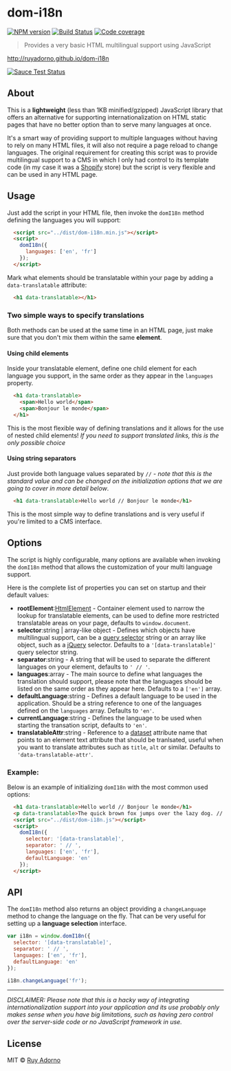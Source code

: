 # dom-i18n

[![NPM version][npm-image]][npm-url] [![Build Status][travis-image]][travis-url] [![Code coverage][coveralls-image]][coveralls-url]

> Provides a very basic HTML multilingual support using JavaScript

http://ruyadorno.github.io/dom-i18n

[![Sauce Test Status](https://saucelabs.com/browser-matrix/ruyadorno-2.svg)](https://saucelabs.com/u/ruyadorno-2)


## About

This is a **lightweight** (less than 1KB minified/gzipped) JavaScript library that offers an alternative for supporting internationalization on HTML static pages that have no better option than to serve many languages at once.

It's a smart way of providing support to multiple languages without having to rely on many HTML files, it will also not require a page reload to change languages. The original requirement for creating this script was to provide multilingual support to a CMS in which I only had control to its template code (in my case it was a [Shopify](http://www.shopify.com/) store) but the script is very flexible and can be used in any HTML page.

## Usage

Just add the script in your HTML file, then invoke the `domI18n` method defining the languages you will support:

```html
  <script src="../dist/dom-i18n.min.js"></script>
  <script>
    domI18n({
      languages: ['en', 'fr']
    });
  </script>
```

Mark what elements should be translatable within your page by adding a `data-translatable` attribute:

```html
  <h1 data-translatable></h1>
```

### Two simple ways to specify translations

Both methods can be used at the same time in an HTML page, just make sure that you don't mix them within the same **element**.

#### Using child elements

Inside your translatable element, define one child element for each language you support, in the same order as they appear in the `languages` property.

```html
  <h1 data-translatable>
    <span>Hello world</span>
    <span>Bonjour le monde</span>
  </h1>
```

This is the most flexible way of defining translations and it allows for the use of nested child elements! *If you need to support translated links, this is the only possible choice*

#### Using string separators

Just provide both language values separated by ` // ` - *note that this is the standard value and can be changed on the initialization options that we are going to cover in more detail below*.

```html
  <h1 data-translatable>Hello world // Bonjour le monde</h1>
```

This is the most simple way to define translations and is very useful if you're limited to a CMS interface.


## Options

The script is highly configurable, many options are available when invoking the `domI18n` method that allows the customization of your multi language support.

Here is the complete list of properties you can set on startup and their default values:

- **rootElement**:[HtmlElement](https://developer.mozilla.org/en-US/docs/Web/API/HTMLElement) - Container element used to narrow the lookup for translatable elements, can be used to define more restricted translatable areas on your page, defaults to `window.document`.
- **selector**:string | array-like object - Defines which objects have multilingual support, can be a [query selector](https://developer.mozilla.org/en-US/docs/Web/API/Document/querySelector) string or an array like object, such as a [jQuery](https://jquery.com/) selector. Defaults to a `'[data-translatable]'` query selector string.
- **separator**:string - A string that will be used to separate the different languages on your element, defaults to `' // '`.
- **languages**:array - The main source to define what languages the translation should support, please note that the languages should be listed on the same order as they appear here. Defaults to a `['en']` array.
- **defaultLanguage**:string - Defines a default language to be used in the application. Should be a string reference to one of the languages defined on the `languages` array. Defaults to `'en'`.
- **currentLanguage**:string - Defines the language to be used when starting the transation script, defaults to `'en'`.
- **translatableAttr**:string - Reference to a [dataset](https://developer.mozilla.org/en-US/docs/Web/API/HTMLElement/dataset) attribute name that points to an element text attribute that should be tranlsated, useful when you want to translate attributes such as `title`, `alt` or similar. Defaults to `'data-translatable-attr'`.

### Example:

Below is an example of initializing `domI18n` with the most common used options:

```html
  <h1 data-translatable>Hello world // Bonjour le monde</h1>
  <p data-translatable>The quick brown fox jumps over the lazy dog. // Le rapide renard marron saute par-dessus le chien paresseux.</p>
  <script src="../dist/dom-i18n.js"></script>
  <script>
    domI18n({
      selector: '[data-translatable]',
      separator: ' // ',
      languages: ['en', 'fr'],
      defaultLanguage: 'en'
    });
  </script>
```


## API

The `domI18n` method also returns an object providing a `changeLanguage` method to change the language on the fly. That can be very useful for setting up a **language selection** interface.

```js
var i18n = window.domI18n({
  selector: '[data-translatable]',
  separator: ' // ',
  languages: ['en', 'fr'],
  defaultLanguage: 'en'
});

i18n.changeLanguage('fr');
```

- - -

*DISCLAIMER: Please note that this is a hacky way of integrating internationalization support into your application and its use probably only makes sense when you have big limitations, such as having zero control over the server-side code or no JavaScript framework in use.*


## License

MIT © [Ruy Adorno](http://ruyadorno.com/)

[npm-url]: https://npmjs.org/package/dom-i18n
[npm-image]: https://badge.fury.io/js/dom-i18n.svg
[travis-url]: https://travis-ci.org/ruyadorno/dom-i18n
[travis-image]: https://travis-ci.org/ruyadorno/dom-i18n.svg?branch=master
[coveralls-url]: https://coveralls.io/r/ruyadorno/dom-i18n
[coveralls-image]: https://img.shields.io/coveralls/ruyadorno/dom-i18n/master.svg

